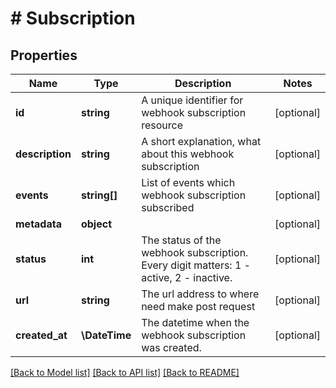 # # Subscription

## Properties

Name | Type | Description | Notes
------------ | ------------- | ------------- | -------------
**id** | **string** | A unique identifier for webhook subscription resource | [optional]
**description** | **string** | A short explanation, what about this webhook subscription | [optional]
**events** | **string[]** | List of events which webhook subscription subscribed | [optional]
**metadata** | **object** |  | [optional]
**status** | **int** | The status of the webhook subscription. Every digit matters:   1 - active,   2 - inactive. | [optional]
**url** | **string** | The url address to where need make post request | [optional]
**created_at** | **\DateTime** | The datetime when the webhook subscription was created. | [optional]

[[Back to Model list]](../../README.md#models) [[Back to API list]](../../README.md#endpoints) [[Back to README]](../../README.md)
